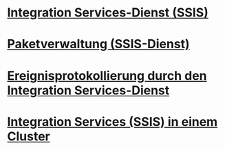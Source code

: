 # [Integration Services-Dienst (SSIS)](integration-services-service-ssis-service.md)
# [Paketverwaltung (SSIS-Dienst)](package-management-ssis-service.md)
# [Ereignisprotokollierung durch den Integration Services-Dienst](events-logged-by-the-integration-services-service.md)
# [Integration Services (SSIS) in einem Cluster](integration-services-ssis-in-a-cluster.md)
